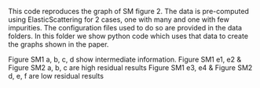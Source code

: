 This code reproduces the graph of SM figure 2.
The data is pre-computed using ElasticScattering for 2 cases, one with many and one with few impurities.
The configuration files used to do so are provided in the data folders.
In this folder we show python code which uses that data to create the graphs shown in the paper.

Figure SM1 a, b, c, d show intermediate information.
Figure SM1 e1, e2 & Figure SM2 a, b, c are high residual results
Figure SM1 e3, e4 & Figure SM2 d, e, f are low residual results
